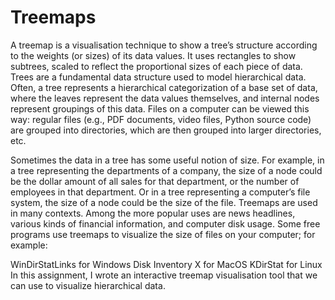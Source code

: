 # Treemaps
A treemap is a visualisation technique to show a tree’s structure according to the weights (or sizes) of its data values. It uses rectangles to show subtrees, scaled to reflect the proportional sizes of each piece of data.
Trees are a fundamental data structure used to model hierarchical data. Often, a tree represents a hierarchical categorization of a base set of data, where the leaves represent the data values themselves, and internal nodes represent groupings of this data. Files on a computer can be viewed this way: regular files (e.g., PDF documents, video files, Python source code) are grouped into directories, which are then grouped into larger directories, etc.

Sometimes the data in a tree has some useful notion of size. For example, in a tree representing the departments of a company, the size of a node could be the dollar amount of all sales for that department, or the number of employees in that department. Or in a tree representing a computer’s file system, the size of a node could be the size of the file.
Treemaps are used in many contexts. Among the more popular uses are news headlines, various kinds of financial information, and computer disk usage. Some free programs use treemaps to visualize the size of files on your computer; for example:

WinDirStatLinks for Windows
Disk Inventory X for MacOS
KDirStat for Linux
In this assignment, I wrote an interactive treemap visualisation tool that we can use to visualize hierarchical data.
